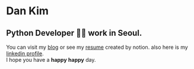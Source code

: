 # Dan Kim 

## **Python** Developer 🏃🏻 work in Seoul.

You can visit my [blog](https://dankim.gatsbyjs.io/) or see my [resume](https://www.notion.so/e0d17fd28b6648d58625bf828db179d7) created by notion. also here is my [linkedin profile](https://www.linkedin.com/in/daewon-kim-3198851a3/).  
I hope you have a **happy** **happy** day.
